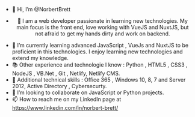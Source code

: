 - 👋 Hi, I’m @NorbertBrett
- <p align="center"> 👀 I am a web developer passionate in learning new technologies. My main focus is the front end, love working with VueJS and NuxtJS, but not afraid to get my hands dirty and work on backend.</p> 
- 🌱 I’m currently learning advanced JavaScript , VueJs and NuxtJS to be proficient in this technologies. I enjoy learning new technologies and extend my knowledge.
- 📚 Other experience and technologie I know : Python , HTML5 , CSS3 , NodeJS , VB.Net , Git , Netlify, Netlify CMS.
- 💽 Additional technical skills : Office 365 , Windows 10, 8, 7 and Server 2012, Active Directory , Cybersecurty.
- 💞️ I’m looking to collaborate on JavaScript or Python projects.
- 📫 How to reach me on my LinkedIn page at https://www.linkedin.com/in/norbert-brett/

<!---
NorbertBrett/NorbertBrett is a ✨ special ✨ repository because its `README.md` (this file) appears on your GitHub profile.
You can click the Preview link to take a look at your changes.
--->
